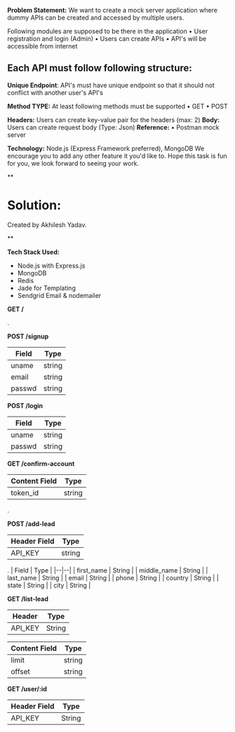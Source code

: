 **Problem Statement:** 
We want to create a mock server application where dummy APIs can be created and accessed by multiple users. 

Following modules are supposed to be there in the application 
• User registration and login (Admin) 
• Users can create APIs 
• API's will be accessible from internet 

## **Each API must follow following structure:**

**Unique Endpoint**: 
                API's must have unique endpoint so that it should not conflict with another user's API's 
                
**Method TYPE:** At least following methods must be supported 
				 • GET
				 • POST 
				 
**Headers:** 
				  Users can create key-value pair for the headers (max: 2) 
**Body:** 
				  Users can create request body (Type: Json) 
**Reference:** 
				• Postman mock server 
				
**Technology:** 
				Node.js (Express Framework preferred), MongoDB 
We encourage you to add any other feature it you'd like to. Hope this task is fun for you, we look forward to seeing your work. 




**

# Solution:

Created by Akhilesh Yadav.

**

**Tech Stack Used:**

 - Node.js with Express.js 
 - MongoDB 
 - Redis 
 - Jade for Templating
 - Sendgrid Email & nodemailer


**GET /**

.

**POST /signup**

| Field | Type  |
|--|--|
| uname | string |
| email| string |
| passwd | string |


**POST /login**


| Field | Type  |
|--|--|
| uname | string |
| passwd | string |


**GET /confirm-account**

| Content Field| Type  |
|--|--|
| token_id| string |


.

**POST /add-lead**

| Header Field| Type  |
|--|--|
| API_KEY| string |


.
| Field | Type  |
|--|--|
| first_name | String |
| middle_name | String |
| last_name | String |
| email | String |
| phone | String |
| country | String |
| state | String |
| city | String |




**GET /list-lead**

| Header | Type|
|--|--|
| API_KEY | String |


|  Content Field | Type
| -- | --|
| limit | string |
| offset | string |


**GET /user/:id**

| Header Field | Type |
| -- | --|
| API_KEY |String |


